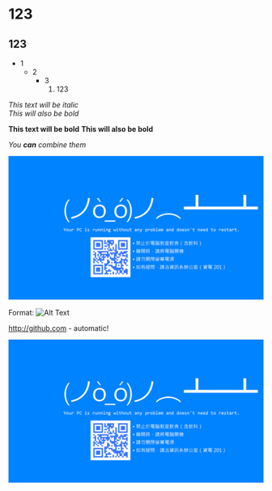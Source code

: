 # 123  
## 123 
* 1  
    * 2
        * 3
            1. 123

*This text will be italic*    
_This will also be bold_

**This text will be bold**
__This will also be bold__

_You __can__ combine them_


![GitHub Logo](123/wallpaper.png)



Format: ![Alt Text](url)

http://github.com - automatic!

[![GitHub Logo](123/wallpaper.png)](http://github.com)